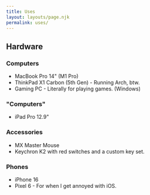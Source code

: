 ```yaml
---
title: Uses
layout: layouts/page.njk
permalink: uses/
---
```


## Hardware

### Computers

- MacBook Pro 14" (M1 Pro)
- ThinkPad X1 Carbon (5th Gen) - Running Arch, btw.
- Gaming PC - Literally for playing games. (Windows)

### "Computers"

- iPad Pro 12.9"

### Accessories

- MX Master Mouse
- Keychron K2 with red switches and a custom key set.

### Phones
- iPhone 16 
- Pixel 6 - For when I get annoyed with iOS.
